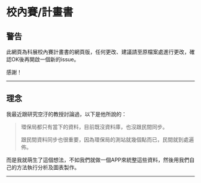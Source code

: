 # 校內賽/計畫書

## 警告

此網頁為科展校內賽計畫書的網頁版，任何更改、建議請至原檔案處進行更改，確認OK後再開啟一個新的issue。

感謝！

---

## 理念

我最近跟研究空汙的教授討論過，以下是他所說的：

> 環保局都只有當下的資料，目前既沒資料庫，也沒跟民間同步。
> 
> 跟民間資料同步也很重要，因為環保局的測站就幾個點而已，民間就到處遍佈。

而是我就萌生了這個想法，不如我們就做一個APP來統整這些資料，然後用我們自己的方法執行分析及圖表製作。

---
